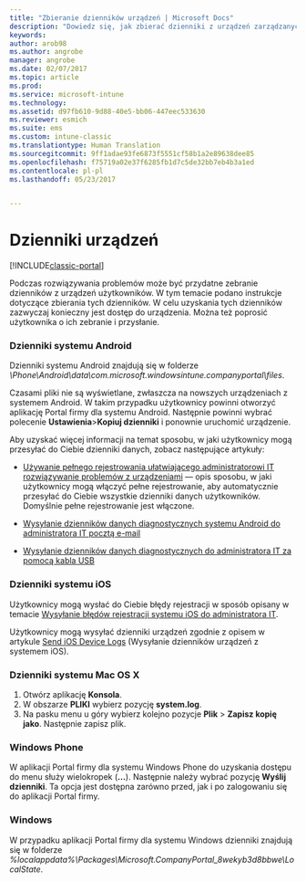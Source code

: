 ```yaml
---
title: "Zbieranie dzienników urządzeń | Microsoft Docs"
description: "Dowiedz się, jak zbierać dzienniki z urządzeń zarządzanych."
keywords: 
author: arob98
ms.author: angrobe
manager: angrobe
ms.date: 02/07/2017
ms.topic: article
ms.prod: 
ms.service: microsoft-intune
ms.technology: 
ms.assetid: d97fb610-9d88-40e5-bb06-447eec533630
ms.reviewer: esmich
ms.suite: ems
ms.custom: intune-classic
ms.translationtype: Human Translation
ms.sourcegitcommit: 9ff1adae93fe6873f5551cf58b1a2e89638dee85
ms.openlocfilehash: f75719a02e37f6285fb1d7c5de32bb7eb4b3a1ed
ms.contentlocale: pl-pl
ms.lasthandoff: 05/23/2017


---
```


# <a name="device-logs"></a>Dzienniki urządzeń

[!INCLUDE[classic-portal](../includes/classic-portal.md)]

Podczas rozwiązywania problemów może być przydatne zebranie dzienników z urządzeń użytkowników. W tym temacie podano instrukcje dotyczące zbierania tych dzienników. W celu uzyskania tych dzienników zazwyczaj konieczny jest dostęp do urządzenia. Można też poprosić użytkownika o ich zebranie i przysłanie.

### <a name="android-logs"></a>Dzienniki systemu Android
Dzienniki systemu Android znajdują się w folderze *<Android Device>\Phone\Android\data\com.microsoft.windowsintune.companyportal\files*.

Czasami pliki nie są wyświetlane, zwłaszcza na nowszych urządzeniach z systemem Android. W takim przypadku użytkownicy powinni otworzyć aplikację Portal firmy dla systemu Android. Następnie powinni wybrać polecenie **Ustawienia**>**Kopiuj dzienniki** i ponownie uruchomić urządzenie.

Aby uzyskać więcej informacji na temat sposobu, w jaki użytkownicy mogą przesyłać do Ciebie dzienniki danych, zobacz następujące artykuły:

- [Używanie pełnego rejestrowania ułatwiającego administratorowi IT rozwiązywanie problemów z urządzeniami](/intune-user-help/use-verbose-logging-to-help-your-it-administrator-fix-device-issues-android) — opis sposobu, w jaki użytkownicy mogą włączyć pełne rejestrowanie, aby automatycznie przesyłać do Ciebie wszystkie dzienniki danych użytkowników. Domyślnie pełne rejestrowanie jest włączone.

- [Wysyłanie dzienników danych diagnostycznych systemu Android do administratora IT pocztą e-mail](/intune-user-help/send-logs-to-your-it-admin-by-email-android)

- [Wysyłanie dzienników danych diagnostycznych do administratora IT za pomocą kabla USB](/intune-user-help/send-diagnostic-data-logs-to-your-it-administrator-using-a-usb-cable-android)

### <a name="ios-logs"></a>Dzienniki systemu iOS

Użytkownicy mogą wysłać do Ciebie błędy rejestracji w sposób opisany w temacie [Wysyłanie błędów rejestracji systemu iOS do administratora IT](/intune-user-help/send-errors-to-your-it-admin-ios).

Użytkownicy mogą wysyłać dzienniki urządzeń zgodnie z opisem w artykule [Send iOS Device Logs](/intune-user-help/send-logs-to-your-it-admin-by-email-ios) (Wysyłanie dzienników urządzeń z systemem iOS).

### <a name="mac-os-x-logs"></a>Dzienniki systemu Mac OS X

1. Otwórz aplikację **Konsola**.
2. W obszarze **PLIKI** wybierz pozycję **system.log**.
3. Na pasku menu u góry wybierz kolejno pozycje **Plik** > **Zapisz kopię jako**. Następnie zapisz plik.

### <a name="windows-phone"></a>Windows Phone

W aplikacji Portal firmy dla systemu Windows Phone do uzyskania dostępu do menu służy wielokropek (**...**). Następnie należy wybrać pozycję **Wyślij dzienniki**. Ta opcja jest dostępna zarówno przed, jak i po zalogowaniu się do aplikacji Portal firmy.

### <a name="windows"></a>Windows

W przypadku aplikacji Portal firmy dla systemu Windows dzienniki znajdują się w folderze *%localappdata%\Packages\Microsoft.CompanyPortal_8wekyb3d8bbwe\LocalState*.

